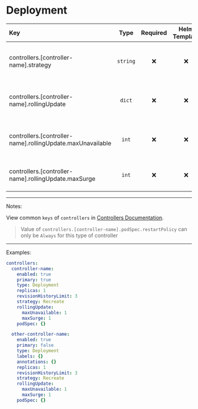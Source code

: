 # Deployment

| Key                                                        |   Type    | Required | Helm Template |                        Default                        | Description                                                                 |
| :--------------------------------------------------------- | :-------: | :------: | :-----------: | :---------------------------------------------------: | :-------------------------------------------------------------------------- |
| controllers.[controller-name].strategy                     | `string`  |    ❌    |      ❌       |                      `Recreate`                       | Define the strategy of the controller (Recreate, RollingUpdate)             |
| controllers.[controller-name].rollingUpdate                |  `dict`   |    ❌    |      ❌       |                         `{}`                          | Holds the rollingUpdate options, Only when strategy is RollingUpdate        |
| controllers.[controller-name].rollingUpdate.maxUnavailable |   `int`   |    ❌    |      ❌       |                                                       | Define the maxUnavailable, Only when strategy is RollingUpdate              |
| controllers.[controller-name].rollingUpdate.maxSurge       |   `int`   |    ❌    |      ❌       |                                                       | Define the maxSurge, Only when strategy is RollingUpdate                    |

---

Notes:

View common `keys` of `controllers` in [Controllers Documentation](controllers.md).

> Value of `controllers.[controller-name].podSpec.restartPolicy` can only be `Always` for this type of controller

---

Examples:

```yaml
controllers:
  controller-name:
    enabled: true
    primary: true
    type: Deployment
    replicas: 1
    revisionHistoryLimit: 3
    strategy: Recreate
    rollingUpdate:
      maxUnavailable: 1
      maxSurge: 1
    podSpec: {}

  other-controller-name:
    enabled: true
    primary: false
    type: Deployment
    labels: {}
    annotations: {}
    replicas: 1
    revisionHistoryLimit: 3
    strategy: Recreate
    rollingUpdate:
      maxUnavailable: 1
      maxSurge: 1
    podSpec: {}
```
